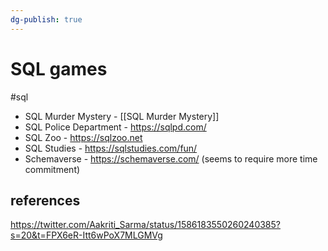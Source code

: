 ```yaml
---
dg-publish: true
---
```

# SQL games

#sql

- SQL Murder Mystery - [[SQL Murder Mystery]]
- SQL Police Department - <https://sqlpd.com/>
- SQL Zoo - <https://sqlzoo.net>
- SQL Studies - <https://sqlstudies.com/fun/>
- Schemaverse - <https://schemaverse.com/> (seems to require more time commitment)

## references

<https://twitter.com/Aakriti_Sarma/status/1586183550260240385?s=20&t=FPX6eR-Itt6wPoX7MLGMVg>
